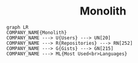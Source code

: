 <h1 align="center">Monolith</h1>

```mermaid
graph LR
COMPANY_NAME{Monolith}
COMPANY_NAME ---> U{Users} ---> UN[20]
COMPANY_NAME ---> R{Repositories} ---> RN[252]
COMPANY_NAME ---> G{Gists} ---> GN[215]
COMPANY_NAME ---> ML{Most Used<br>Languages}
```
